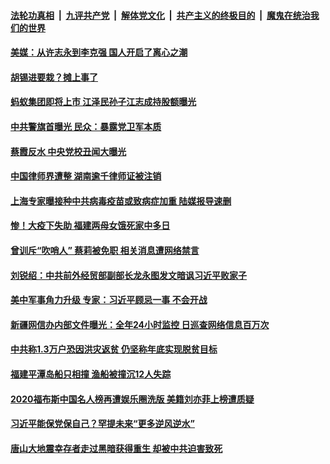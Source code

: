 

####  [法轮功真相](../../../../basic/blob/master/README.md?t=08311831) &nbsp;|&nbsp; [九评共产党](../../../../9ping.md/blob/master/README.md?t=08311831) &nbsp;|&nbsp; [解体党文化](../../../../jtdwh.md/blob/master/README.md?t=08311831)  &nbsp;|&nbsp; [共产主义的终极目的](../../../../gczydzjmd.md/blob/master/README.md?t=08311831) &nbsp;|&nbsp; [魔鬼在统治我们的世界](../../../../mgztzwmdsj.md/blob/master/README.md?t=08311831) 

#### [美媒：从许志永到李克强 国人开启了离心之潮](../pages/soh5/416839.md?t=08311831) 
#### [胡锡进要栽？摊上事了](../pages/soh5/416824.md?t=08311831) 
#### [蚂蚁集团即将上市  江泽民孙子江志成持股额曝光](../pages/soh5/416803.md?t=08311831) 
#### [中共警旗首曝光 民众：暴露党卫军本质](../pages/soh5/416773.md?t=08311831) 
#### [蔡霞反水 中央党校丑闻大曝光](../pages/soh5/416776.md?t=08311831) 
#### [中国律师界遭整 湖南逾千律师证被注销](../pages/soh5/416779.md?t=08311831) 
#### [上海专家曝接种中共病毒疫苗或致病症加重 陆媒报导速删](../pages/soh5/416713.md?t=08311831) 
#### [惨！大疫下失助 福建两母女饿死家中多日 ](../pages/soh5/416716.md?t=08311831) 
#### [曾训斥“吹哨人” 蔡莉被免职 相关消息遭网络禁言](../pages/soh5/416662.md?t=08311831) 
#### [刘锐绍：中共前外经贸部副部长龙永图发文暗讽习近平败家子](../pages/soh5/416605.md?t=08311831) 
#### [美中军事角力升级 专家：习近平顾忌一事 不会开战](../pages/soh5/416602.md?t=08311831) 
#### [新疆网信办内部文件曝光：全年24小时监控 日巡查网络信息百万次](../pages/soh5/416548.md?t=08311831) 
#### [中共称1.3万户恐因洪灾返贫 仍坚称年底实现脱贫目标](../pages/soh5/416560.md?t=08311831) 
#### [福建平潭岛船只相撞 渔船被撞沉12人失踪](../pages/soh5/416551.md?t=08311831) 
#### [2020福布斯中国名人榜再遭娱乐圈洗版 美籍刘亦菲上榜遭质疑](../pages/soh5/416536.md?t=08311831) 
#### [习近平能保党保自己？罕提未来“更多逆风逆水”](../pages/soh5/416521.md?t=08311831) 
#### [唐山大地震幸存者走过黑暗获得重生 却被中共迫害致死](../pages/soh5/416494.md?t=08311831) 
